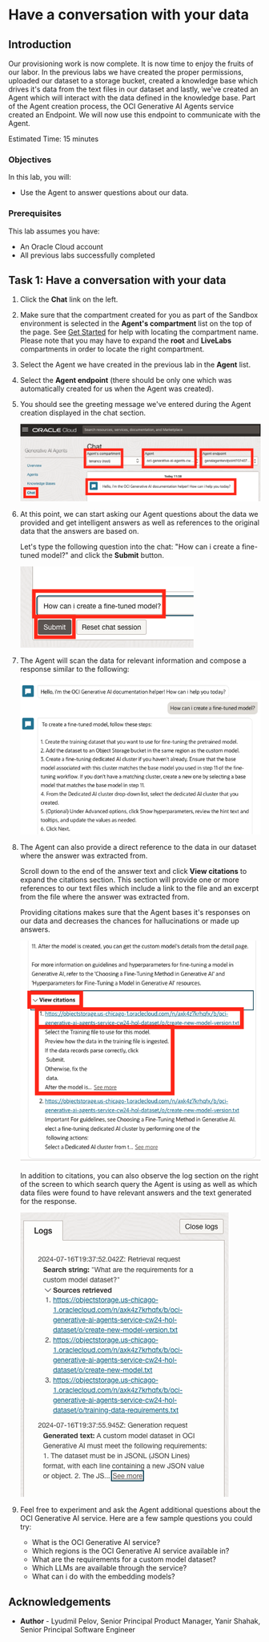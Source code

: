 # Have a conversation with your data

## Introduction

Our provisioning work is now complete. It is now time to enjoy the fruits of our labor.
In the previous labs we have created the proper permissions, uploaded our dataset to a storage bucket, created a knowledge base which drives it's data from the text files in our dataset and lastly, we've created an Agent which will interact with the data defined in the knowledge base.
Part of the Agent creation process, the OCI Generative AI Agents service created an Endpoint. We will now use this endpoint to communicate with the Agent.

Estimated Time: 15 minutes

### Objectives

In this lab, you will:

* Use the Agent to answer questions about our data.

### Prerequisites

This lab assumes you have:

* An Oracle Cloud account
* All previous labs successfully completed

## Task 1: Have a conversation with your data

1. Click the **Chat** link on the left.

1. Make sure that the compartment created for you as part of the Sandbox environment is selected in the **Agent's compartment** list on the top of the page. See [Get Started](?lab=cloud-login-livelabs2) for help with locating the compartment name. Please note that you may have to expand the **root** and **LiveLabs** compartments in order to locate the right compartment.

1. Select the Agent we have created in the previous lab in the **Agent** list.

1. Select the **Agent endpoint** (there should be only one which was automatically created for us when the Agent was created).

1. You should see the greeting message we've entered during the Agent creation displayed in the chat section.

    ![Screenshot showing the various parts of the chat window such as the compartment, agent and endpoint selection](./images/start-chat.png)

1. At this point, we can start asking our Agent questions about the data we provided and get intelligent answers as well as references to the original data that the answers are based on.

    Let's type the following question into the chat: "How can i create a fine-tuned model?" and click the **Submit** button.

    ![Screenshot showing the first question being asked: how can i create a fine-tuned model?](./images/ask-first-question.png)

1. The Agent will scan the data for relevant information and compose a response similar to the following:

    ![Screenshot showing the answer for the first question](./images/first-answer.png)

1. The Agent can also provide a direct reference to the data in our dataset where the answer was extracted from.

    Scroll down to the end of the answer text and click **View citations** to expand the citations section. This section will provide one or more references to our text files which include a link to the file and an excerpt from the file where the answer was extracted from.

    Providing citations makes sure that the Agent bases it's responses on our data and decreases the chances for hallucinations or made up answers.

    ![Screenshot showing the citation provided by the agent as part of the answer for the first question](./images/first-answer-citations.png)

    In addition to citations, you can also observe the log section on the right of the screen to which search query the Agent is using as well as which data files were found to have relevant answers and the text generated for the response.

    ![Screenshot of the logs created for the generation of the first answer showing the search string as well as the retrieved files](./images/logs.png)

1. Feel free to experiment and ask the Agent additional questions about the OCI Generative AI service.
Here are a few sample questions you could try:

    * What is the OCI Generative AI service?
    * Which regions is the OCI Generative AI service available in?
    * What are the requirements for a custom model dataset?
    * Which LLMs are available through the service?
    * What can i do with the embedding models?

## Acknowledgements

* **Author** - Lyudmil Pelov, Senior Principal Product Manager, Yanir Shahak, Senior Principal Software Engineer
